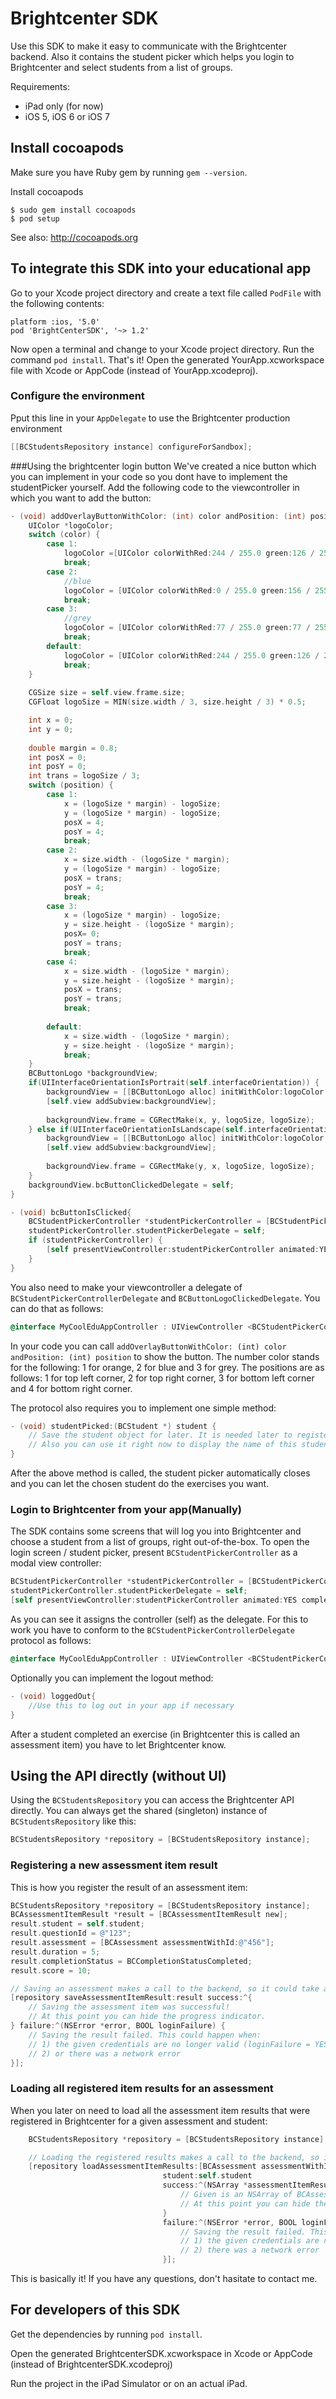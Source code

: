 # Brightcenter SDK

Use this SDK to make it easy to communicate with the Brightcenter backend. Also it contains the student picker which helps you
login to Brightcenter and select students from a list of groups.

Requirements:
- iPad only (for now)
- iOS 5, iOS 6 or iOS 7

## Install cocoapods

Make sure you have Ruby gem by running `gem --version`.

Install cocoapods

    $ sudo gem install cocoapods
    $ pod setup

See also: http://cocoapods.org


## To integrate this SDK into your educational app

Go to your Xcode project directory and create a text file called `PodFile` with the following contents:

    platform :ios, '5.0'
    pod 'BrightCenterSDK', '~> 1.2'

Now open a terminal and change to your Xcode project directory. Run the command `pod install`. That's it!
Open the generated YourApp.xcworkspace file with Xcode or AppCode (instead of YourApp.xcodeproj).

### Configure the environment 

Pput this line in your `AppDelegate` to use the Brightcenter production environment
```objective-c
[[BCStudentsRepository instance] configureForSandbox];
```

###Using the brightcenter login button
We've created a nice button which you can implement in your code so you dont have to implement the studentPicker yourself. Add the following code to the viewcontroller in which you want to add the button:

```objective-c
- (void) addOverlayButtonWithColor: (int) color andPosition: (int) position{
    UIColor *logoColor;
    switch (color) {
        case 1:
            logoColor =[UIColor colorWithRed:244 / 255.0 green:126 / 255.0 blue:43 / 255.0 alpha:1.0];
            break;
        case 2:
            //blue
            logoColor = [UIColor colorWithRed:0 / 255.0 green:156 / 255.0 blue:250 / 255.0 alpha:1.0];
            break;
        case 3:
            //grey
            logoColor = [UIColor colorWithRed:77 / 255.0 green:77 / 255.0 blue:77 / 255.0 alpha:1.0];
            break;
        default:
            logoColor = [UIColor colorWithRed:244 / 255.0 green:126 / 255.0 blue:43 / 255.0 alpha:1.0];
            break;
    }
    
    CGSize size = self.view.frame.size;
    CGFloat logoSize = MIN(size.width / 3, size.height / 3) * 0.5;

    int x = 0;
    int y = 0;
    
    double margin = 0.8;
    int posX = 0;
    int posY = 0;
    int trans = logoSize / 3;
    switch (position) {
        case 1:
            x = (logoSize * margin) - logoSize;
            y = (logoSize * margin) - logoSize;
            posX = 4;
            posY = 4;
            break;
        case 2:
            x = size.width - (logoSize * margin);
            y = (logoSize * margin) - logoSize;
            posX = trans;
            posY = 4;
            break;
        case 3:
            x = (logoSize * margin) - logoSize;
            y = size.height - (logoSize * margin);
            posX= 0;
            posY = trans;
            break;
        case 4:
            x = size.width - (logoSize * margin);
            y = size.height - (logoSize * margin);
            posX = trans;
            posY = trans;
            break;
            
        default:
            x = size.width - (logoSize * margin);
            y = size.height - (logoSize * margin);
            break;
    }
    BCButtonLogo *backgroundView;
    if(UIInterfaceOrientationIsPortrait(self.interfaceOrientation)) {
        backgroundView = [[BCButtonLogo alloc] initWithColor:logoColor andPositionX:posX andPositionY:posY];
        [self.view addSubview:backgroundView];
        
        backgroundView.frame = CGRectMake(x, y, logoSize, logoSize);
    } else if(UIInterfaceOrientationIsLandscape(self.interfaceOrientation)){
        backgroundView = [[BCButtonLogo alloc] initWithColor:logoColor andPositionX:posY andPositionY:posX];
        [self.view addSubview:backgroundView];
        
        backgroundView.frame = CGRectMake(y, x, logoSize, logoSize);
    }
    backgroundView.bcButtonClickedDelegate = self;
}

- (void) bcButtonIsClicked{
    BCStudentPickerController *studentPickerController = [BCStudentPickerController new];
    studentPickerController.studentPickerDelegate = self;
    if (studentPickerController) {
        [self presentViewController:studentPickerController animated:YES completion:nil];
    }
}
```
You also need to make your viewcontroller a delegate of `BCStudentPickerControllerDelegate` and `BCButtonLogoClickedDelegate`. You can do that as follows:
```objective-c
@interface MyCoolEduAppController : UIViewController <BCStudentPickerControllerDelegate, BCButtonLogoClickedDelegate>
```
In your code you can call `addOverlayButtonWithColor: (int) color andPosition: (int) position` to show the button.
The number color stands for the following: 1 for orange, 2 for blue and 3 for grey. The positions are as follows: 1 for top left corner, 2 for top right corner, 3 for bottom left corner and 4 for bottom right corner.

The protocol also requires you to implement one simple method:

```objective-c
- (void) studentPicked:(BCStudent *) student {
    // Save the student object for later. It is needed later to register assessment item results for this student.
    // Also you can use it right now to display the name of this student somewhere in your app.
}
```
After the above method is called, the student picker automatically closes and you can let the chosen student do the exercises you want.



### Login to Brightcenter from your app(Manually)

The SDK contains some screens that will log you into Brightcenter and choose a student from a list of groups, right out-of-the-box.
To open the login screen / student picker, present `BCStudentPickerController` as a modal view controller:

```objective-c
BCStudentPickerController *studentPickerController = [BCStudentPickerController new];
studentPickerController.studentPickerDelegate = self;
[self presentViewController:studentPickerController animated:YES completion:nil];
```

As you can see it assigns the controller (self) as the delegate. For this to work you have to conform to the `BCStudentPickerControllerDelegate` protocol as follows:

```objective-c
@interface MyCoolEduAppController : UIViewController <BCStudentPickerControllerDelegate>
```

Optionally you can implement the logout method:
```objective-c
- (void) loggedOut{
    //Use this to log out in your app if necessary
}
```

After a student completed an exercise (in Brightcenter this is called an assessment item) you have to let Brightcenter know.

## Using the API directly (without UI)

Using the `BCStudentsRepository` you can access the Brightcenter API directly. You can always get the shared (singleton) instance of `BCStudentsRepository` like this:

```objective-c
BCStudentsRepository *repository = [BCStudentsRepository instance];
```

### Registering a new assessment item result
This is how you register the result of an assessment item:

```objective-c
BCStudentsRepository *repository = [BCStudentsRepository instance];
BCAssessmentItemResult *result = [BCAssessmentItemResult new];
result.student = self.student;
result.questionId = @"123";
result.assessment = [BCAssessment assessmentWithId:@"456"];
result.duration = 5;
result.completionStatus = BCCompletionStatusCompleted;
result.score = 10;

// Saving an assessment makes a call to the backend, so it could take a second. It is wise to display an activity indicator.
[repository saveAssessmentItemResult:result success:^{
    // Saving the assessment item was successful!
    // At this point you can hide the progress indicator.
} failure:^(NSError *error, BOOL loginFailure) {
    // Saving the result failed. This could happen when: 
    // 1) the given credentials are no longer valid (loginFailure = YES)
    // 2) or there was a network error 
}];
```

### Loading all registered item results for an assessment
When you later on need to load all the assessment item results that were registered in Brightcenter for a given assessment and student:

```objective-c
    BCStudentsRepository *repository = [BCStudentsRepository instance];

    // Loading the registered results makes a call to the backend, so it could take a second. It is wise to display an activity indicator.
    [repository loadAssessmentItemResults:[BCAssessment assessmentWithId:@"456"]
                                  student:self.student
                                  success:^(NSArray *assessmentItemResults) {
                                      // Given is an NSArray of BCAssessmentItemResults, do with it whatever you like
                                      // At this point you can hide the progress indicator.
                                  }
                                  failure:^(NSError *error, BOOL loginFailure) {
                                      // Saving the result failed. This could happen when:
                                      // 1) the given credentials are no longer valid or
                                      // 2) there was a network error
                                  }];
```

This is basically it! If you have any questions, don't hasitate to contact me.

## For developers of this SDK

Get the dependencies by running `pod install`.

Open the generated BrightcenterSDK.xcworkspace in Xcode or AppCode (instead of BrightcenterSDK.xcodeproj)

Run the project in the iPad Simulator or on an actual iPad.
